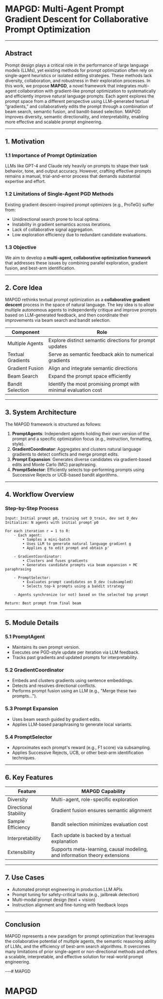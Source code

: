 # MAPGD: Multi-Agent Prompt Gradient Descent for Collaborative Prompt Optimization

---

## Abstract

Prompt design plays a critical role in the performance of large language models (LLMs), yet existing methods for prompt optimization often rely on single-agent heuristics or isolated editing strategies. These methods lack diversity, collaboration, and robustness in their exploration processes. In this work, we propose **MAPGD**, a novel framework that integrates multi-agent collaboration with gradient-like prompt optimization to systematically and efficiently improve natural language prompts. Each agent explores the prompt space from a different perspective using LLM-generated textual “gradients,” and collaboratively edits the prompt through a combination of beam search, semantic fusion, and bandit-based selection. MAPGD improves diversity, semantic directionality, and interpretability, enabling more effective and scalable prompt engineering.

---

## 1. Motivation

### 1.1 Importance of Prompt Optimization

LLMs like GPT-4 and Claude rely heavily on prompts to shape their task behavior, tone, and output accuracy. However, crafting effective prompts remains a manual, trial-and-error process that demands substantial expertise and effort.

### 1.2 Limitations of Single-Agent PGD Methods

Existing gradient descent-inspired prompt optimizers (e.g., ProTeGi) suffer from:

* Unidirectional search prone to local optima.
* Instability in gradient semantics across iterations.
* Lack of collaborative signal aggregation.
* Low exploration efficiency due to redundant candidate evaluations.

### 1.3 Objective

We aim to develop a **multi-agent, collaborative optimization framework** that addresses these issues by combining parallel exploration, gradient fusion, and best-arm identification.

---

## 2. Core Idea

MAPGD rethinks textual prompt optimization as a **collaborative gradient descent** process in the space of natural language. The key idea is to allow multiple autonomous agents to independently critique and improve prompts based on LLM-generated feedback, and then coordinate their improvements via beam search and bandit selection.

| Component         | Role                                                            |
| ----------------- | --------------------------------------------------------------- |
| Multiple Agents   | Explore distinct semantic directions for prompt updates         |
| Textual Gradients | Serve as semantic feedback akin to numerical gradients          |
| Gradient Fusion   | Align and integrate semantic directions                         |
| Beam Search       | Expand the prompt space efficiently                             |
| Bandit Selection  | Identify the most promising prompt with minimal evaluation cost |

---

## 3. System Architecture

The MAPGD framework is structured as follows:

1. **PromptAgents**: Independent agents holding their own version of the prompt and a specific optimization focus (e.g., instruction, formatting, style).
2. **GradientCoordinator**: Aggregates and clusters natural language gradients to detect conflicts and merge prompt edits.
3. **Prompt Expansion**: Generates diverse candidates via gradient-based edits and Monte Carlo (MC) paraphrasing.
4. **PromptSelector**: Efficiently selects top-performing prompts using Successive Rejects or UCB-based bandit algorithms.

---

## 4. Workflow Overview

### Step-by-Step Process

```
Input: Initial prompt p0, training set D_train, dev set D_dev
Initialize: N agents with initial prompt p0

For each iteration r = 1 to R:
    - Each agent:
        • Samples a mini-batch
        • Uses LLM to generate natural language gradient g
        • Applies g to edit prompt and obtain p'

    - GradientCoordinator:
        • Clusters and fuses gradients
        • Generates candidate prompts via beam expansion + MC paraphrasing

    - PromptSelector:
        • Evaluates prompt candidates on D_dev (subsampled)
        • Selects top-k prompts using a bandit strategy

    - Agents synchronize (or not) based on the selected top prompt

Return: Best prompt from final beam
```

---

## 5. Module Details

### 5.1 PromptAgent

* Maintains its own prompt version.
* Executes one PGD-style update per iteration via LLM feedback.
* Tracks past gradients and updated prompts for interpretability.

### 5.2 GradientCoordinator

* Embeds and clusters gradients using sentence embeddings.
* Detects and resolves directional conflicts.
* Performs prompt fusion using an LLM (e.g., "Merge these two prompts...").

### 5.3 Prompt Expansion

* Uses beam search guided by gradient edits.
* Applies LLM-based paraphrasing to generate local variants.

### 5.4 PromptSelector

* Approximates each prompt's reward (e.g., F1 score) via subsampling.
* Applies Successive Rejects, UCB, or other best-arm identification techniques.

---

## 6. Key Features

| Feature               | MAPGD Capability                                                           |
| --------------------- | -------------------------------------------------------------------------- |
| Diversity             | Multi-agent, role-specific exploration                                     |
| Directional Stability | Gradient fusion ensures semantic alignment                                 |
| Sample Efficiency     | Bandit selection minimizes evaluation cost                                 |
| Interpretability      | Each update is backed by a textual explanation                             |
| Extensibility         | Supports meta-learning, causal modeling, and information theory extensions |

---

## 7. Use Cases

* Automated prompt engineering in production LLM APIs
* Prompt tuning for safety-critical tasks (e.g., jailbreak detection)
* Multi-modal prompt design (text + vision)
* Instruction alignment and fine-tuning with feedback loops

---
## Conclusion

MAPGD represents a new paradigm for prompt optimization that leverages the collaborative potential of multiple agents, the semantic reasoning ability of LLMs, and the efficiency of best-arm search algorithms. It overcomes many limitations of prior single-agent or non-directional methods and offers a scalable, interpretable, and effective solution for real-world prompt engineering.


---# MAPGD
# MAPGD

